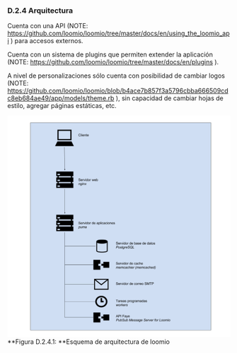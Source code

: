 ### D.2.4 Arquitectura

Cuenta con una API (NOTE:  https://github.com/loomio/loomio/tree/master/docs/en/using_the_loomio_api ) para accesos externos. 

Cuenta con un sistema de plugins que permiten extender la aplicación (NOTE:  https://github.com/loomio/loomio/tree/master/docs/en/plugins ). 

A nivel de personalizaciones sólo cuenta con posibilidad de cambiar logos (NOTE:   https://github.com/loomio/loomio/blob/b4ace7b857f3a5796cbba666509cdc8eb684ae49/app/models/theme.rb ), sin capacidad de cambiar hojas de estilo, agregar páginas estáticas, etc. 

![image alt text](image_2.png)**Figura D.2.4.1: **Esquema de arquitectura de loomio 


